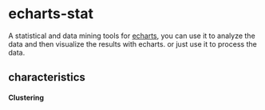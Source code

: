 # echarts-stat

A statistical and data mining tools for [echarts](https://github.com/ecomfe/echarts), you can use it to analyze the data and then visualize the results with echarts. or just use it to process the data.

## characteristics

#### Clustering


